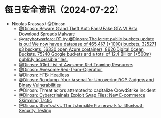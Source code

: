 # 每日安全资讯（2024-07-22）

- Nicolas Krassas / @Dinosn
  - [@Dinosn: Beware Grand Theft Auto Fans! Fake GTA VI Beta Download Spreads Malware](https://twitter.com/Dinosn/status/1815051813311086974)
  - [@grayhatwarfare: RT by @Dinosn: The latest public buckets update is out! We now have a database of 465,467 (+1000) buckets, 325271 s3 buckets, 56330 open Azure containers, 8626 Digital Ocean Buckets, 75240 Google buckets and a total of 12.4 Billion (+500m) publicly accessible files.](https://twitter.com/grayhatwarfare/status/1815029810374049997)
  - [@Dinosn: (Old) List of Awesome Red Teaming Resources](https://twitter.com/Dinosn/status/1814969583263969696)
  - [@Dinosn: Awesome-Red-Team-Operation](https://twitter.com/Dinosn/status/1814969443732095443)
  - [@Dinosn: HTB: Headless](https://twitter.com/Dinosn/status/1814853837590597776)
  - [@Dinosn: Ropdump: Your Arsenal for Uncovering ROP Gadgets and Binary Vulnerabilities](https://twitter.com/Dinosn/status/1814853685748392376)
  - [@Dinosn: Threat actors attempted to capitalize CrowdStrike incident](https://twitter.com/Dinosn/status/1814853658489557146)
  - [@Dinosn: Cybercriminals Exploit Swap Files: New E-commerce Skimming Tactic](https://twitter.com/Dinosn/status/1814853599622476231)
  - [@Dinosn: BlueToolkit: The Extensible Framework for Bluetooth Security Testing](https://twitter.com/Dinosn/status/1814852698413342960)
